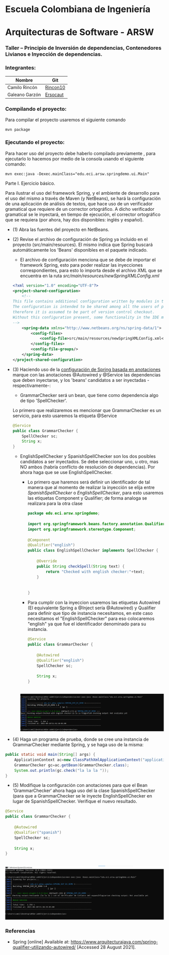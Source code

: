 # Escuela Colombiana de Ingeniería
# Arquitecturas de Software - ARSW
### Taller – Principio de Inversión de dependencias, Contenedores Livianos e Inyección de dependencias.

### Integrantes:

|     Nombre    |     Git         |
|--------------|------------- | 
| Camilo Rincón|[Rincon10](https://github.com/Rincon10 )  |
|Galeano Garzón |[Ersocaut](https://github.com/Ersocaut)   |

### Compilando el proyecto:
Para compilar el proyecto usaremos el siguiente comando
```
mvn package
```
### Ejecutando el proyecto:
Para hacer uso del proyecto debe haberlo compilado previamente , para ejecutarlo lo hacemos por medio de la consola usando el siguiente comando:
```
mvn exec:java -Dexec.mainClass="edu.eci.arsw.springdemo.ui.Main"
```
Parte I. Ejercicio básico.

Para ilustrar el uso del framework Spring, y el ambiente de desarrollo para el uso del mismo a través de Maven (y NetBeans), se hará la configuración de una aplicación de análisis de textos, que hace uso de un verificador gramatical que requiere de un corrector ortográfico. A dicho verificador gramatical se le inyectará, en tiempo de ejecución, el corrector ortográfico que se requiera (por ahora, hay dos disponibles: inglés y español).

* (1) Abra las fuentes del proyecto en NetBeans.

* (2) Revise el archivo de configuración de Spring ya incluido en el proyecto (src/main/resources). El mismo indica que Spring buscará automáticamente los 'Beans' disponibles en el paquete indicado.

    * El archivo de configuración menciona que se debe de importar el framework Spring, esto para poder realizar las inyecciones correspondientes, para esto lo importa desde el archivo XML que se encuentra en la ruta <i>src/main/resources/newSpringXMLConfig.xml</i>
 
    ``` xml
    <?xml version="1.0" encoding="UTF-8"?>
    <project-shared-configuration>
        <!--
    This file contains additional configuration written by modules in the NetBeans IDE.
    The configuration is intended to be shared among all the users of project and
    therefore it is assumed to be part of version control checkout.
    Without this configuration present, some functionality in the IDE may be limited or fail altogether.
    -->
        <spring-data xmlns="http://www.netbeans.org/ns/spring-data/1">
            <config-files>
                <config-file>src/main/resources/newSpringXMLConfig.xml</config-file>
            </config-files>
            <config-file-groups/>
        </spring-data>
    </project-shared-configuration>
    ```


* (3) Haciendo uso de la [configuración de Spring basada en anotaciones](https://docs.spring.io/spring-boot/docs/current/reference/html/using-boot-spring-beans-and-dependency-injection.html) marque con las anotaciones @Autowired y @Service las dependencias que deben inyectarse, y los 'beans' candidatos a ser inyectadas -respectivamente-:

	* GrammarChecker será un bean, que tiene como dependencia algo de tipo 'SpellChecker'.
	    
	Lo primero que realizaremos es mencionar que GrammarChecker es un servicio, para esto usaremos la etiqueta @Service
	
    ```java
    @Service
    public class GrammarChecker {
        SpellChecker sc;    
        String x; 
    }
    ```
 	
   * EnglishSpellChecker y SpanishSpellChecker son los dos posibles candidatos a ser inyectados. Se debe seleccionar uno, u otro, mas NO ambos (habría conflicto de resolución de dependencias). Por ahora haga que se use EnglishSpellChecker.
   
        * Lo primero que haremos será definir un identificador de tal manera que al momento de realizar la inyección se elija entre 
           <i>SpanishSpellChecker</i> o <i>EnglishSpellChecker</i>, para esto usaremos las etiquetas Component y Qualifier; de forma analoga se realizara para la otra clase
            ``` java
            package edu.eci.arsw.springdemo;
            
            import org.springframework.beans.factory.annotation.Qualifier;
            import org.springframework.stereotype.Component;
            
            @Component
            @Qualifier("english")
            public class EnglishSpellChecker implements SpellChecker {
            
                @Override
                public String checkSpell(String text) {		
                    return "Checked with english checker:"+text;
                }
            
                    
            }
            ```
                
        * Para cumplir con la inyeccion usaremos las etiquetas Autowired (El equivalente Spring a @Inject sería @Autowired) y Qualifier para definir que tipo de instancia necesitamos, en este caso necesitamos el "EnglishSpellChecker" para eso colocaremos "english" ya que fue el identificador denominado para su instancia.
	
            ``` java
            @Service
            public class GrammarChecker {
                
                @Autowired
                @Qualifier("english")
                SpellChecker sc;
            
                String x;
            }
            ```
        <br>
        <img src="img/EnglishExec.png" alt="EnglishExec" >
        <br> 
* (4)	Haga un programa de prueba, donde se cree una instancia de GrammarChecker mediante Spring, y se haga uso de la misma:

```java
public static void main(String[] args) {
    ApplicationContext ac=new ClassPathXmlApplicationContext("applicationContext.xml");
    GrammarChecker gc=ac.getBean(GrammarChecker.class);
    System.out.println(gc.check("la la la "));
}
```
	
* (5)	Modifique la configuración con anotaciones para que el Bean ‘GrammarChecker‘ ahora haga uso del  la clase SpanishSpellChecker (para que a GrammarChecker se le inyecte EnglishSpellChecker en lugar de  SpanishSpellChecker. Verifique el nuevo resultado.

``` java
@Service
public class GrammarChecker {
    
    @Autowired
    @Qualifier("spanish")
    SpellChecker sc;

    String x;
}
```
<br>
<img src="img/SpanishExec.png" alt="SpanishExec" >
<br>


### Referencias 
* Spring  [online] Available at: <https://www.arquitecturajava.com/spring-qualifier-utilizando-autowired/> [Accessed 28 August 2021].